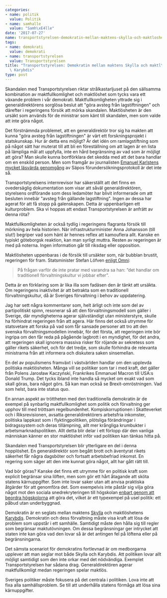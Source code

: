 ```yaml
---
categories:
- name: politik
  value: Politik
- name: samhalle
  value: "Samh\xE4lle"
date: '2017-07-27'
name: transportstyrelsen-demokratin-mellan-maktens-skylla-och-maktloshetens-karybdis
tags:
- name: demokrati
  value: demokrati
- name: transportstyrelsen
  value: Transportstyrelsen
title: "Transportstyrelsen: Demokratin mellan maktens Skylla och maktl\xF6shetens\
  \ Karybdis"
type: post
---
```

Skandalen med Transportstyrelsen riktar strålkastarljuset på den sällsamma kombination av maktfullkomlighet och maktlöshet som tycks vara ett växande problem i vår demokrati. Maktfullkomligheten yttrade sig i generaldirektörens sorglösa beslut att "göra avsteg från lagstiftningen" och därefter i regeringens försök att mörka skandalen. Maktlösheten är den ursäkt som används för de ministrar som känt till skandalen, men som valde att inte göra något.



Det förstnämnda problemet, att en generaldirektör tror sig ha makten att kunna "göra avsteg från lagstiftningen" är värt ett forskningsprojekt i statskunskap. Hur är detta ens möjligt? Är det idén om ramlagstiftning som på något sätt har muterat till att bli en föreställning om att lagen är en lista på lämpliga mål att uppfylla, inte en hård begränsning av vad som är möjligt att göra? Man skulle kunna bortförklara det skedda med att det bara handlar om en enskild person. Men som framgår av journalisten [Emanuel Karlstens mycket läsvärda genomgång](http://www.breakit.se/artikel/8326/jag-laste-sapos-granskning-av-it-skandalen-i-transportstyrelsen-sa-du-slipper) av Säpos förundersökningsprotokoll är det inte så.

Transportstyrelsens internrevisor har säkerställt att det finns en ovedersäglig dokumentation som visar att såväl generaldirektören, styrelsens ordförande som dess ledamöter har blivit informerade om att besluten innebär "avsteg från gällande lagstiftning". Ingen av dessa har agerat för att få stopp på galenskapen. Detta är uppenbarligen ett kulturproblem. Ska vi hoppas att endast Transportstyrelsen är anfrätt av denna röta? 

Maktfullkomligheten är också tydlig i regeringens flagranta försök till mörkning av hela historien. När infrastrukturminister Anna Johansson (till slut!) begriper vad som hänt är hennes reflex att kamouflera allt. Kanske en typiskt göteborgsk reaktion, kan man syrligt muttra. Resten av regeringen är med på noterna. Ingen information går till riksdag eller opposition.

Maktlösheten uppenbaras i de försök till ursäkter som, när bubblan brustit, regeringen för fram. Statsminister Stefan Löfven [enligt Omni](http://omni.se/ministrar-pratade-inte-med-varandra-traditionell-forvaltningskultur/a/xqEmX):

> På frågan varför de inte pratar med varandra sa han: ”det handlar om traditionell förvaltningskultur vi jobbar efter”.

Detta är en förklaring som är lika illa som fadäsen den är tänkt att ursäkta. Om regeringens inaktivitet är att betrakta som en traditionell förvaltningskultur, då är Sveriges förvaltning i behov av uppdatering.

Jag har sett några kommentarer som, helt ärligt och inte som del av partipolitiskt spinn, resonerar så att den förvaltningsmodell som gäller i Sverige, där myndigheterna agerar självständigt utan ministerstyre, skulle ha förhindrat regeringen från att agera. Här finns det också utrymme för statsvetare att forska på vad som får sansade personer att tro att den svenska förvaltningsmodellen innebär, för det första, att regeringen inte bör ingripa om den får reda på pågående lagbrott i en myndighet, för det andra, att regeringen skall ignorera massiva risker för röjande av sekretess som gäller rikets säkerhet, och för det tredje, som skulle förhindra de relevanta ministrarna från att informera och diskutera saken sinsemellan.

En del av populismens framväxt i västvärlden handlar om den upplevda politiska maktlösheten. Många vill se politiker som tar i med kraft, det gäller från Polens Jarosław Kaczyński, Frankrikes Emmanuel Macron till USA:s Donald Trump. Det tycks ibland inte handla så mycket om exakt vad som skall göras, bara något görs. Så kan man också se Brexit-omröstningen. Vad som helst, bara inte status quo.

En annan aspekt av tröttheten med den traditionella demokratin är de exempel på synbarlig maktfullkomlighet som politik och förvaltning ger upphov till med tröttsam regelbundenhet. Kompiskorruptionen i Skatteverket och i Riksrevisionen, avsatta generaldirektörers arbetsfria inkomster, politiska lappkast som i flyktingpolitiken, plötsliga förändringar i bidragssystem och deras tillämpning, allt mer krångliga krumbukter i arbetsmarknadspolitiken. Allt detta blir delar i ett förlopp där den vanliga människan känner en stor maktlöshet inför vad politiken kan tänkas hitta på.

Skandalen med Transportstyrelsen blir ytterligare en del i denna hopplöshet. En generaldirektör som begått brott och äventyrat rikets säkerhet får några dagsböter och fortsatt arbetsbefriad inkomst. En regering som säger att den inte kunnat göra något, allt har gått rätt till.

Vad bör göras? Kanske det finns ett utrymme för en politisk kraft som explicit begränsar sina löften, men som gör ett hårt åtagande att sköta statens kärnuppgifter. Som inte lovar saker utan att anvisa praktiska åtgärder för att genomföra det. Som exempelvis inte påstår sig vilja göra något mot den sociala snedrekryteringen till högskolan [enbart genom att beordra högskolorna](http://sverigesradio.se/sida/artikel.aspx?programid=83&artikel=6740134) att göra det, vilket är ett typexempel på usel politik: ett påbud utan underbyggnad.

Demokratin är en seglats mellan maktens [Skylla](https://sv.wikipedia.org/wiki/Skylla) och maktlöshetens [Karybdis](https://sv.wikipedia.org/wiki/Karybdis). Demokratin och dess förvaltning måste visa kraft att lösa de problem som uppstår i ett samhälle. Samtidigt måste den hålla sig till regler som begränsar maktutövningen. Om dessa begränsningar ger intrycket att staten inte kan göra vad den lovar så är det antingen fel på löftena eller på begränsningarna.

Det sämsta scenariot för demokratins fortlevnad är om medborgarna upplever att man seglar mot både Skylla och Karybdis. Att politiken lovar allt möjligt samtidigt som den inte orkar med det nödvändiga. Exemplet Transportstyrelsen har sådana drag. Generaldirektören agerar maktfullkomligt medan regeringen spelar maktlös.

Sveriges politiker måste fokusera på det centrala i politiken. Lova inte att fixa alla samhällsproblem. Se till att underhålla statens förmåga att lösa sina kärnuppgifter.

